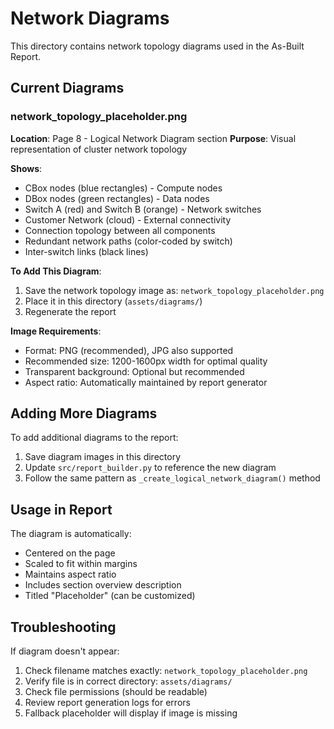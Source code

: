 # Network Diagrams

This directory contains network topology diagrams used in the As-Built Report.

## Current Diagrams

### network_topology_placeholder.png
**Location**: Page 8 - Logical Network Diagram section
**Purpose**: Visual representation of cluster network topology

**Shows**:
- CBox nodes (blue rectangles) - Compute nodes
- DBox nodes (green rectangles) - Data nodes
- Switch A (red) and Switch B (orange) - Network switches
- Customer Network (cloud) - External connectivity
- Connection topology between all components
- Redundant network paths (color-coded by switch)
- Inter-switch links (black lines)

**To Add This Diagram**:
1. Save the network topology image as: `network_topology_placeholder.png`
2. Place it in this directory (`assets/diagrams/`)
3. Regenerate the report

**Image Requirements**:
- Format: PNG (recommended), JPG also supported
- Recommended size: 1200-1600px width for optimal quality
- Transparent background: Optional but recommended
- Aspect ratio: Automatically maintained by report generator

## Adding More Diagrams

To add additional diagrams to the report:

1. Save diagram images in this directory
2. Update `src/report_builder.py` to reference the new diagram
3. Follow the same pattern as `_create_logical_network_diagram()` method

## Usage in Report

The diagram is automatically:
- Centered on the page
- Scaled to fit within margins
- Maintains aspect ratio
- Includes section overview description
- Titled "Placeholder" (can be customized)

## Troubleshooting

If diagram doesn't appear:
1. Check filename matches exactly: `network_topology_placeholder.png`
2. Verify file is in correct directory: `assets/diagrams/`
3. Check file permissions (should be readable)
4. Review report generation logs for errors
5. Fallback placeholder will display if image is missing
